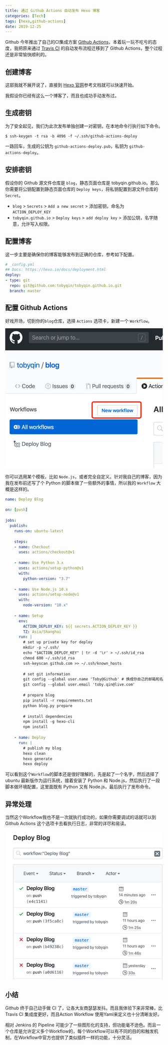 ```yaml
---
title: 通过 Github Actions 自动发布 Hexo 博客
categories: [Tech]
tags: [hexo,github-actions]
date: 2019-12-25
---
```


Github 今年推出了自己的CI集成方案 [Github Actions](https://github.com/features/actions)，本着玩一玩不吃亏的态度，我把原来通过 [Travis CI](https://travis-ci.org/) 的自动发布流程迁移到了 Github Actions，整个过程还是非常愉快顺利的。

<!-- more -->

## 创建博客

这部我就不展开说了，直接到 [Hexo 官网](https://hexo.io/)参考文档就可以快速开始。

我假设你已经有这么一个博客了，而且也成功手动发布过。

## 生成密钥

为了安全起见，我们为此次发布单独创建一对密钥，在本地命令行执行如下命令。

```shell
$ ssh-keygen -t rsa -b 4096 -f ~/.ssh/github-actions-deploy
```

一路回车，生成的公钥为 `github-actions-deploy.pub`，私钥为 `github-actions-deploy`。

## 安排密钥

假设你的 Github 源文件仓库是 `blog`，静态页面仓库是 tobyqin.github.io。那么你需要将公钥配置到静态页面仓库的 `Deploy keys`，将私钥配置到源文件仓库的 `Secret`。

- `blog` > `Secrets` > `Add a new secret` > 添加密钥，命名为 `ACTION_DEPLOY_KEY`
- `tobyqin.github.io` > `Deploy keys` > `add deploy key` > 添加公钥，名字随意，允许写入权限。

## 配置博客

这一步主要是确保你的博客能够发布到正确的仓库，参考如下配置。

```yml
# _config.yml
## Docs: https://hexo.io/docs/deployment.html
deploy:
- type: git
  repo: git@github.com:tobyqin/tobyqin.github.io.git
  branch: master
```

## 配置 Github Actions

好戏开场，切到你的`blog`仓库，选择 `Actions` 选项卡，新建一个 `Workflow`。

![image-20191225230141168](images/image-20191225230141168.png)

你可以选用某个模板，比如 `Node.js`，或者完全自定义。针对我自己的博客，因为我在发布前还写了个 Python 的脚本做了一些额外的事情，所以我的 `Workflow` 大概是这样的。

```yaml
name: Deploy Blog

on: [push]

jobs:
  publish:
    runs-on: ubuntu-latest

    steps:
    - name: Checkout
      uses: actions/checkout@v1

    - name: Use Python 3.x
      uses: actions/setup-python@v1
      with:
        python-version: "3.7"

    - name: Use Node.js 10.x
      uses: actions/setup-node@v1
      with:
        node-version: "10.x"

    - name: Setup
      env:
        ACTION_DEPLOY_KEY: ${{ secrets.ACTION_DEPLOY_KEY }}
        TZ: Asia/Shanghai
      run: |
        # set up private key for deploy
        mkdir -p ~/.ssh/
        echo "$ACTION_DEPLOY_KEY" | tr -d '\r' > ~/.ssh/id_rsa
        chmod 600 ~/.ssh/id_rsa
        ssh-keyscan github.com >> ~/.ssh/known_hosts

        # set git information
        git config --global user.name 'Toby@Github' # 换成你自己的邮箱和名字
        git config --global user.email 'toby.qin@live.com'

        # prepare blog
        pip install -r requirements.txt
        python blog.py prepare

        # install dependencies
        npm install -g hexo-cli
        npm install
  
    - name: Deploy
      run: |
        # publish my blog
        hexo clean
        hexo generate
        hexo deploy

```

可以看到这个`Workflow`的脚本还是很好理解的，先是起了一个名字，然后选择了 ubuntu 最新版作为运行系统，接着安装了 Python 和 Node.js，然后执行了一段脚本做环境配置，这里面既有 Python 又有 Node.js，最后执行了发布命令。

## 异常处理

当然这个Workflow我也不是一次就执行成功的，如果你需要调试的话就可以到 Github Actions 这个选项卡去看执行日志，非常的详尽和易读。

![image-20191225232123775](images/image-20191225232123775.png)

## 小结

Github 终于自己动手做 CI 了，让各大友商瑟瑟发抖。而且我体验下来非常棒，比 Travis CI 集成度更好，而且Action Workflow 使用Yaml来定义也十分清晰友好。

相对 Jenkins 的 Pipeline 可能少了一些图形化的支持，但功能毫不逊色。而且一个仓库是允许定义多个Workflow的，每个Workflow可以有不同的目的和触发机制，在Workflow中官方也提供了类似插件一样的功能，十分灵活。
